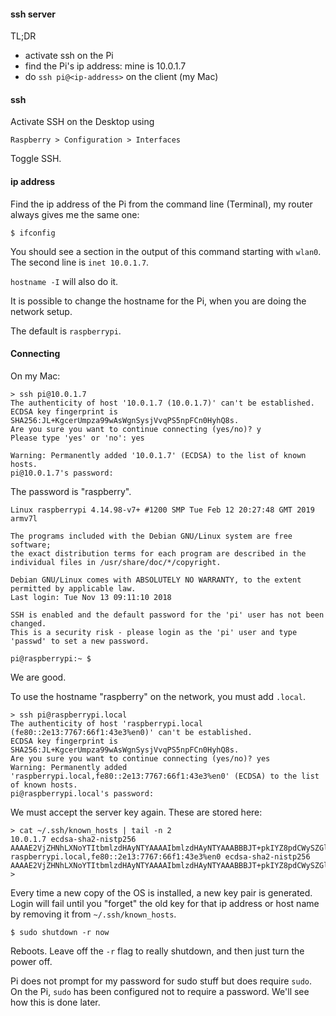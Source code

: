 #### ssh server

TL;DR

- activate ssh on the Pi
- find the Pi's ip address: mine is 10.0.1.7
- do ``ssh pi@<ip-address>`` on the client (my Mac)

#### ssh

Activate SSH on the Desktop using

```
Raspberry > Configuration > Interfaces
```

Toggle SSH.

#### ip address

Find the ip address of the Pi from the command line (Terminal), my router always gives me the same one:

```
$ ifconfig
```

You should see a section in the output of this command starting with ``wlan0``.  The second line is ``inet 10.0.1.7``.

``hostname -I`` will also do it.

It is possible to change the hostname for the Pi, when you are doing the network setup.  

The default is ``raspberrypi``.

#### Connecting

On my Mac:

```
> ssh pi@10.0.1.7
The authenticity of host '10.0.1.7 (10.0.1.7)' can't be established.
ECDSA key fingerprint is SHA256:JL+KgcerUmpza99wAsWgnSysjVvqPS5npFCn0HyhQ8s.
Are you sure you want to continue connecting (yes/no)? y
Please type 'yes' or 'no': yes
```

```
Warning: Permanently added '10.0.1.7' (ECDSA) to the list of known hosts.
pi@10.0.1.7's password: 
```

The password is "raspberry".

```
Linux raspberrypi 4.14.98-v7+ #1200 SMP Tue Feb 12 20:27:48 GMT 2019 armv7l

The programs included with the Debian GNU/Linux system are free software;
the exact distribution terms for each program are described in the
individual files in /usr/share/doc/*/copyright.

Debian GNU/Linux comes with ABSOLUTELY NO WARRANTY, to the extent
permitted by applicable law.
Last login: Tue Nov 13 09:11:10 2018

SSH is enabled and the default password for the 'pi' user has not been changed.
This is a security risk - please login as the 'pi' user and type 'passwd' to set a new password.

pi@raspberrypi:~ $
```

We are good.

To use the hostname "raspberry" on the network, you must add ``.local``.

```
> ssh pi@raspberrypi.local
The authenticity of host 'raspberrypi.local (fe80::2e13:7767:66f1:43e3%en0)' can't be established.
ECDSA key fingerprint is SHA256:JL+KgcerUmpza99wAsWgnSysjVvqPS5npFCn0HyhQ8s.
Are you sure you want to continue connecting (yes/no)? yes
Warning: Permanently added 'raspberrypi.local,fe80::2e13:7767:66f1:43e3%en0' (ECDSA) to the list of known hosts.
pi@raspberrypi.local's password:
```

We must accept the server key again.  These are stored here:

```
> cat ~/.ssh/known_hosts | tail -n 2
10.0.1.7 ecdsa-sha2-nistp256 AAAAE2VjZHNhLXNoYTItbmlzdHAyNTYAAAAIbmlzdHAyNTYAAABBBJT+pkIYZ8pdCWySZGlYS2mEwPohYIsh9e5JQHUE6nkEd20e+wrLxYNTyzGz+0HobRuZipnezF2mXGayHUjr7vA=
raspberrypi.local,fe80::2e13:7767:66f1:43e3%en0 ecdsa-sha2-nistp256 AAAAE2VjZHNhLXNoYTItbmlzdHAyNTYAAAAIbmlzdHAyNTYAAABBBJT+pkIYZ8pdCWySZGlYS2mEwPohYIsh9e5JQHUE6nkEd20e+wrLxYNTyzGz+0HobRuZipnezF2mXGayHUjr7vA=
>
```

Every time a new copy of the OS is installed, a new key pair is generated.  Login will fail until you "forget" the old key for that ip address or host name by removing it from ``~/.ssh/known_hosts``.

```
$ sudo shutdown -r now
```

Reboots.  Leave off the ``-r`` flag to really shutdown, and then just turn the power off.

Pi does not prompt for my password for sudo stuff but does require ``sudo``.  On the Pi, ``sudo`` has been configured not to require a password.  We'll see how this is done later.
